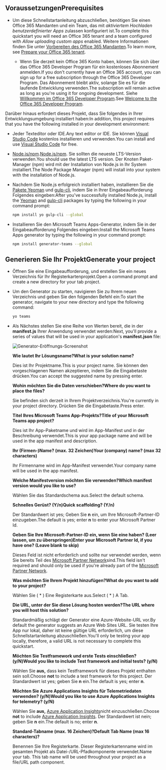 ## <a name="prerequisites"></a><span data-ttu-id="b418c-101">Voraussetzungen</span><span class="sxs-lookup"><span data-stu-id="b418c-101">Prerequisites</span></span>

- <span data-ttu-id="b418c-102">Um diese Schnellstartanleitung abzuschließen, benötigen Sie einen Office 365 Mandanten und ein Team, das mit *aktiviertem Hochladen benutzerdefinierter Apps* zulassen konfiguriert ist.</span><span class="sxs-lookup"><span data-stu-id="b418c-102">To complete this quickstart you will need an Office 365 tenant and a team configured with *Allow uploading custom apps* enabled.</span></span> <span data-ttu-id="b418c-103">Weitere Informationen finden Sie unter [Vorbereiten des Office 365 Mandanten](~/concepts/build-and-test/prepare-your-o365-tenant.md).</span><span class="sxs-lookup"><span data-stu-id="b418c-103">To learn more, see [Prepare your Office 365 tenant](~/concepts/build-and-test/prepare-your-o365-tenant.md).</span></span>

  - <span data-ttu-id="b418c-104">Wenn Sie derzeit kein Office 365 Konto haben, können Sie sich über das Office 365 Developer Program für ein kostenloses Abonnement anmelden.</span><span class="sxs-lookup"><span data-stu-id="b418c-104">If you don't currently have an Office 365 account, you can sign up for a free subscription through the Office 365 Developer Program.</span></span> <span data-ttu-id="b418c-105">Das Abonnement bleibt aktiv, solange Sie es für die laufende Entwicklung verwenden.</span><span class="sxs-lookup"><span data-stu-id="b418c-105">The subscription will remain active as long as you're using it for ongoing development.</span></span> <span data-ttu-id="b418c-106">Siehe [Willkommen im Office 365 Developer Program](/office/developer-program/microsoft-365-developer-program).</span><span class="sxs-lookup"><span data-stu-id="b418c-106">See [Welcome to the Office 365 Developer Program](/office/developer-program/microsoft-365-developer-program).</span></span>

<span data-ttu-id="b418c-107">Darüber hinaus erfordert dieses Projekt, dass Sie folgendes in Ihrer Entwicklungsumgebung installiert haben:</span><span class="sxs-lookup"><span data-stu-id="b418c-107">In addition, this project requires that you have the following installed in your development environment:</span></span>

- <span data-ttu-id="b418c-108">Jeder Texteditor oder IDE.</span><span class="sxs-lookup"><span data-stu-id="b418c-108">Any text editor or IDE.</span></span> <span data-ttu-id="b418c-109">Sie können [Visual Studio Code](https://code.visualstudio.com/download) kostenlos installieren und verwenden.</span><span class="sxs-lookup"><span data-stu-id="b418c-109">You can install and use [Visual Studio Code](https://code.visualstudio.com/download) for free.</span></span>

- <span data-ttu-id="b418c-110">[Node.js/npm](https://nodejs.org/en/).</span><span class="sxs-lookup"><span data-stu-id="b418c-110">[Node.js/npm](https://nodejs.org/en/).</span></span> <span data-ttu-id="b418c-111">Sie sollten die neueste LTS-Version verwenden.</span><span class="sxs-lookup"><span data-stu-id="b418c-111">You should use the latest LTS version.</span></span> <span data-ttu-id="b418c-112">Der Knoten Paket-Manager (npm) wird mit der Installation von Node.js in Ihr System installiert.</span><span class="sxs-lookup"><span data-stu-id="b418c-112">The Node Package Manager (npm) will install into your system with the installation of Node.js.</span></span>

- <span data-ttu-id="b418c-113">Nachdem Sie Node.js erfolgreich installiert haben, installieren Sie die [Pakete Yeoman](https://yeoman.io/) und [gulp-cli,](https://www.npmjs.com/package/gulp-cli) indem Sie in Ihrer Eingabeaufforderung Folgendes eingeben:</span><span class="sxs-lookup"><span data-stu-id="b418c-113">After you've successfully installed Node.js, install the [Yeoman](https://yeoman.io/) and [gulp-cli](https://www.npmjs.com/package/gulp-cli) packages by typing the following in your command prompt:</span></span>

    ```bash
    npm install yo gulp-cli --global
    ```

- <span data-ttu-id="b418c-114">Installieren Sie den Microsoft Teams Apps-Generator, indem Sie in der Eingabeaufforderung Folgendes eingeben:</span><span class="sxs-lookup"><span data-stu-id="b418c-114">Install the Microsoft Teams Apps generator by typing the following in your command prompt:</span></span>

    ```bash
    npm install generator-teams --global
    ```

## <a name="generate-your-project"></a><span data-ttu-id="b418c-115">Generieren Sie Ihr Projekt</span><span class="sxs-lookup"><span data-stu-id="b418c-115">Generate your project</span></span>

- <span data-ttu-id="b418c-116">Öffnen Sie eine Eingabeaufforderung, und erstellen Sie ein neues Verzeichnis für Ihr Registerkartenprojekt.</span><span class="sxs-lookup"><span data-stu-id="b418c-116">Open a command prompt and create a new directory for your tab project.</span></span>

- <span data-ttu-id="b418c-117">Um den Generator zu starten, navigieren Sie zu Ihrem neuen Verzeichnis und geben Sie den folgenden Befehl ein:</span><span class="sxs-lookup"><span data-stu-id="b418c-117">To start the generator, navigate to your new directory and type the following command:</span></span>

    ```bash
    yo teams
    ```

- <span data-ttu-id="b418c-118">Als Nächstes stellen Sie eine Reihe von Werten bereit, die in der **manifest.js** Ihrer Anwendung verwendet werden:</span><span class="sxs-lookup"><span data-stu-id="b418c-118">Next, you'll provide a series of values that will be used in your application's **manifest.json** file:</span></span>

    ![Generator-Eröffnungs-Screenshot](/microsoftteams/platform/assets/images/tab-images/teamsTabScreenshot.PNG)

    <span data-ttu-id="b418c-120">**Wie lautet Ihr Lösungsname?**</span><span class="sxs-lookup"><span data-stu-id="b418c-120">**What is your solution name?**</span></span>

    <span data-ttu-id="b418c-121">Dies ist Ihr Projektname.</span><span class="sxs-lookup"><span data-stu-id="b418c-121">This is your project name.</span></span> <span data-ttu-id="b418c-122">Sie können den vorgeschlagenen Namen akzeptieren, indem Sie die Eingabetaste drücken.</span><span class="sxs-lookup"><span data-stu-id="b418c-122">You can accept the suggested name by pressing enter.</span></span>

    <span data-ttu-id="b418c-123">**Wohin möchten Sie die Daten verschieben?**</span><span class="sxs-lookup"><span data-stu-id="b418c-123">**Where do you want to place the files?**</span></span>

    <span data-ttu-id="b418c-124">Sie befinden sich derzeit in Ihrem Projektverzeichnis.</span><span class="sxs-lookup"><span data-stu-id="b418c-124">You're currently in your project directory.</span></span> <span data-ttu-id="b418c-125">Drücken Sie die Eingabetaste.</span><span class="sxs-lookup"><span data-stu-id="b418c-125">Press enter.</span></span>

    <span data-ttu-id="b418c-126">**Titel Ihres Microsoft Teams App-Projekts?**</span><span class="sxs-lookup"><span data-stu-id="b418c-126">**Title of your Microsoft Teams app project?**</span></span>

    <span data-ttu-id="b418c-127">Dies ist Ihr App-Paketname und wird im App-Manifest und in der Beschreibung verwendet.</span><span class="sxs-lookup"><span data-stu-id="b418c-127">This is your app package name and will be used in the app manifest and description.</span></span>

    <span data-ttu-id="b418c-128">**Ihr (Firmen-)Name? (max. 32 Zeichen)**</span><span class="sxs-lookup"><span data-stu-id="b418c-128">**Your (company) name? (max 32 characters)**</span></span>

    <span data-ttu-id="b418c-129">Ihr Firmenname wird im App-Manifest verwendet.</span><span class="sxs-lookup"><span data-stu-id="b418c-129">Your company name will be used in the app manifest.</span></span>

    <span data-ttu-id="b418c-130">**Welche Manifestversion möchten Sie verwenden?**</span><span class="sxs-lookup"><span data-stu-id="b418c-130">**Which manifest version would you like to use?**</span></span>

    <span data-ttu-id="b418c-131">Wählen Sie das Standardschema aus.</span><span class="sxs-lookup"><span data-stu-id="b418c-131">Select the default schema.</span></span>

    <span data-ttu-id="b418c-132">**Schnelles Gerüst? (Y/n)**</span><span class="sxs-lookup"><span data-stu-id="b418c-132">**Quick scaffolding? (Y/n)**</span></span>

    <span data-ttu-id="b418c-133">Der Standardwert ist yes; Geben Sie **n** ein, um Ihre Microsoft-Partner-ID einzugeben.</span><span class="sxs-lookup"><span data-stu-id="b418c-133">The default is yes; enter **n** to enter your Microsoft Partner Id.</span></span>

    <span data-ttu-id="b418c-134">**Geben Sie Ihre Microsoft-Partner-ID ein, wenn Sie eine haben? (Leer lassen, um zu überspringen)**</span><span class="sxs-lookup"><span data-stu-id="b418c-134">**Enter your Microsoft Partner Id, if you have one? (Leave blank to skip)**</span></span>

    <span data-ttu-id="b418c-135">Dieses Feld ist nicht erforderlich und sollte nur verwendet werden, wenn Sie bereits Teil des [Microsoft Partner Network](https://partner.microsoft.com)sind.</span><span class="sxs-lookup"><span data-stu-id="b418c-135">This field isn't required and should only be used if you're already part of the [Microsoft Partner Network](https://partner.microsoft.com).</span></span>

    <span data-ttu-id="b418c-136">**Was möchten Sie Ihrem Projekt hinzufügen?**</span><span class="sxs-lookup"><span data-stu-id="b418c-136">**What do you want to add to your project?**</span></span>

    <span data-ttu-id="b418c-137">Wählen Sie ( &ast; ) Eine Registerkarte aus.</span><span class="sxs-lookup"><span data-stu-id="b418c-137">Select ( &ast; ) A Tab.</span></span>

    <span data-ttu-id="b418c-138">**Die URL, unter der Sie diese Lösung hosten werden?**</span><span class="sxs-lookup"><span data-stu-id="b418c-138">**The URL where you will host this solution?**</span></span>

    <span data-ttu-id="b418c-139">Standardmäßig schlägt der Generator eine Azure-Website-URL vor.</span><span class="sxs-lookup"><span data-stu-id="b418c-139">By default the generator suggests an Azure Web Sites URL.</span></span> <span data-ttu-id="b418c-140">Sie testen Ihre App nur lokal, daher ist keine gültige URL erforderlich, um diese Schnellstartanleitung abzuschließen.</span><span class="sxs-lookup"><span data-stu-id="b418c-140">You'll only be testing your app locally, therefore, a valid URL is not necessary to complete this quickstart.</span></span>

    <span data-ttu-id="b418c-141">**Möchten Sie Testframework und erste Tests einschließen? (y/N)**</span><span class="sxs-lookup"><span data-stu-id="b418c-141">**Would you like to include Test framework and initial tests? (y/N)**</span></span>

    <span data-ttu-id="b418c-142">Wählen Sie **aus,** dass kein Testframework für dieses Projekt enthalten sein soll.</span><span class="sxs-lookup"><span data-stu-id="b418c-142">Choose **not** to include a test framework for this project.</span></span> <span data-ttu-id="b418c-143">Der Standardwert ist yes; geben Sie **n** ein.</span><span class="sxs-lookup"><span data-stu-id="b418c-143">The default is yes; enter **n**.</span></span>

    <span data-ttu-id="b418c-144">**Möchten Sie Azure Applications Insights für Telemetriedaten verwenden? (y/N)**</span><span class="sxs-lookup"><span data-stu-id="b418c-144">**Would you like to use Azure Applications Insights for telemetry? (y/N)**</span></span>

    <span data-ttu-id="b418c-145">Wählen Sie **aus,** [Azure Application Insights](/azure-docs/articles/azure-monitor/app/app-insights-overview.md)nicht einzuschließen.</span><span class="sxs-lookup"><span data-stu-id="b418c-145">Choose **not** to include [Azure Application Insights](/azure-docs/articles/azure-monitor/app/app-insights-overview.md).</span></span> <span data-ttu-id="b418c-146">Der Standardwert ist nein; geben Sie **n** ein.</span><span class="sxs-lookup"><span data-stu-id="b418c-146">The default is no; enter **n**.</span></span>

    <span data-ttu-id="b418c-147">**Standard-Tabname (max. 16 Zeichen)?**</span><span class="sxs-lookup"><span data-stu-id="b418c-147">**Default Tab Name (max 16 characters)?**</span></span>

    <span data-ttu-id="b418c-148">Benennen Sie Ihre Registerkarte. Dieser Registerkartenname wird im gesamten Projekt als Datei-/URL-Pfadkomponente verwendet.</span><span class="sxs-lookup"><span data-stu-id="b418c-148">Name your tab. This tab name will be used throughout your project as a file/URL path component.</span></span>
